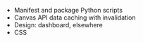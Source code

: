 - Manifest and package Python scripts
- Canvas API data caching with invalidation
- Design: dashboard, elsewhere
- CSS

